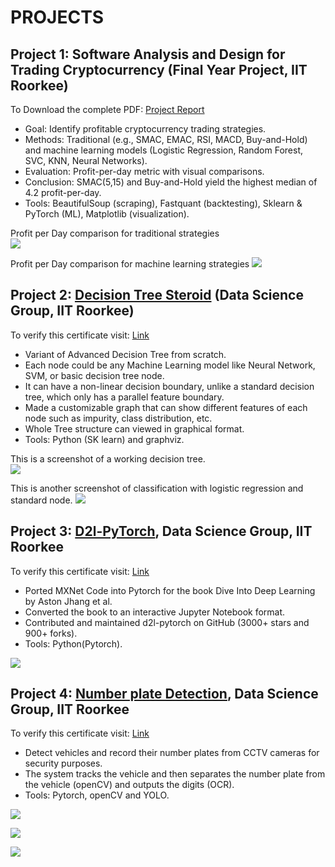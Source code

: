 # PROJECTS

## Project 1: Software Analysis and Design for Trading Cryptocurrency (Final Year Project, IIT Roorkee)
To Download the complete PDF: [Project Report](./B_Tech_Project_Final_Report.pdf)

<!-- ```markdown -->
- Goal: Identify profitable cryptocurrency trading strategies.  
- Methods: Traditional (e.g., SMAC, EMAC, RSI, MACD, Buy-and-Hold) and machine learning models (Logistic Regression, Random Forest, SVC, KNN, Neural Networks).  
- Evaluation: Profit-per-day metric with visual comparisons.  
- Conclusion: SMAC(5,15) and Buy-and-Hold yield the highest median of 4.2 profit-per-day.  
- Tools: BeautifulSoup (scraping), Fastquant (backtesting), Sklearn & PyTorch (ML), Matplotlib (visualization).  
<!-- ``` -->
Profit per Day comparison for traditional strategies<br>
![](/images/traditional_ppd.png)

Profit per Day comparison for machine learning strategies
![](/images/ml_ppd.png)

## Project 2: [Decision Tree Steroid](https://github.com/ankitaharwal/Decision_Tree-Steroid) (Data Science Group, IIT Roorkee)
To verify this certificate visit: [Link](https://ecertificate.iitr.ac.in/verification/6694e25f-3ec0-48b7-a168-c469dfd30ed7)

<!-- ```markdown -->
- Variant of Advanced Decision Tree from scratch.
- Each node could be any Machine Learning model like 
Neural Network, SVM, or basic decision
tree node.
- It can have a non-linear decision boundary, unlike a standard 
decision tree, which only has a parallel feature boundary.
- Made a customizable graph that can show different features 
of each node such as impurity, class distribution, etc.
- Whole Tree structure can viewed in graphical format.
- Tools: Python (SK learn) and graphviz.
<!-- ``` -->
This is a screenshot of a working decision tree.<br>
![](/images/decision_tree.png)

This is another screenshot of classification with logistic regression and standard node.
![](/images/working2.png)

## Project 3: [D2l-PyTorch](https://github.com/dsgiitr/d2l-pytorch), Data Science Group, IIT Roorkee
To verify this certificate visit: [Link](https://ecertificate.iitr.ac.in/verification/419fffae-e64d-46bc-930e-8b2e8f0e1df2)

<!-- ```markdown -->
- Ported MXNet Code into Pytorch for the book Dive Into Deep Learning by Aston
Jhang et al.
- Converted the book to an interactive Jupyter Notebook format.
- Contributed and maintained d2l-pytorch on GitHub (3000+ stars and 900+
forks).
- Tools: Python(Pytorch).
<!-- ``` -->

![](/images/d2l.png)




## Project 4: [Number plate Detection](https://github.com/dsgiitr/np_detection), Data Science Group, IIT Roorkee
To verify this certificate visit: [Link](https://ecertificate.iitr.ac.in/verification/2c5c8c95-0dd6-4ab2-bed7-8e74ded1812d)

<!-- ```markdown -->
- Detect vehicles and record their number plates from CCTV cameras for security
purposes.
- The system tracks the vehicle and then separates the number plate from the vehicle
(openCV) and outputs the digits (OCR).
- Tools: Pytorch, openCV and YOLO.
<!-- ``` -->
![](/images/car.png)

![](/images/plate.png)

![](/images/term.png)
